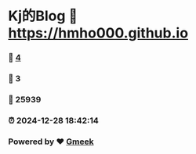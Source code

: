 # Kj的Blog :link: https://hmho000.github.io 
### :page_facing_up: [4](https://hmho000.github.io/tag.html) 
### :speech_balloon: 3 
### :hibiscus: 25939 
### :alarm_clock: 2024-12-28 18:42:14 
### Powered by :heart: [Gmeek](https://github.com/Meekdai/Gmeek)
